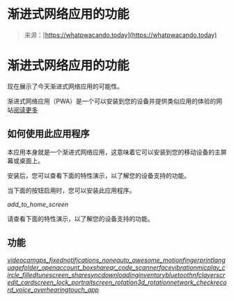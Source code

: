 <!--yml

category: 未分类

date: 2024-05-27 14:36:34

-->

# 渐进式网络应用的功能

> 来源：[https://whatpwacando.today](https://whatpwacando.today)

# 渐进式网络应用的功能

现在展示了今天渐进式网络应用的可能性。

渐进式网络应用（PWA）是一个可以安装到您的设备并提供类似应用的体验的网站[阅读更多](/info)

## 如何使用此应用程序

本应用本身就是一个渐进式网络应用，这意味着它可以安装到您的移动设备的主屏幕或桌面上。

安装后，您可以查看下面的特性演示，以了解您的设备支持的功能。

当下面的按钮启用时，您可以安装此应用程序。

<material-button id="install-button" label="将其安装到主屏幕" raised="">*add_to_home_screen*</material-button>

请查看下面的特性演示，以了解您的设备支持的功能。

## 功能

[<material-button>*videocam*</material-button>](/media)[<material-button>*gps_fixed*</material-button>](/geolocation)[<material-button>*notifications_none*</material-button>](/notifications)[<material-button>*auto_awesome_motion*</material-button>](/view-transitions)[<material-button>*fingerprint*</material-button>](/authentication)[<material-button>*language*</material-button>](/protocol-handling)[<material-button>*folder_open*</material-button>](/file-handling)[<material-button>*account_box*</material-button>](/contacts)[<material-button>*share*</material-button>](/web-share)[<material-button>*qr_code_scanner*</material-button>](/barcode)[<material-button>*face*</material-button>](/face-detection)[<material-button>*vibration*</material-button>](/vibration)[<material-button>*mic*</material-button>](/audio-recording)[<material-button>*play_circle_filled*</material-button>](/audio)[<material-button>*tune*</material-button>](/audiosession)[<material-button>*screen_share*</material-button>](/capture-handle)[<material-button>*sync*</material-button>](/background-sync)[<material-button>*downloading*</material-button>](/background-fetch)[<material-button>*inventory*</material-button>](/storage)[<material-button>*bluetooth*</material-button>](/bluetooth)[<material-button>*nfc*</material-button>](/nfc)[<material-button>*layers*</material-button>](/ar-vr)[<material-button>*credit_card*</material-button>](/payment)[<material-button>*screen_lock_portrait*</material-button>](/wake-lock)[<material-button>*screen_rotation*</material-button>](/device-orientation)[<material-button>*3d_rotation*</material-button>](/device-motion)[<material-button>*network_check*</material-button>](/network-info)[<material-button>*record_voice_over*</material-button>](/speech-synthesis)[<material-button>*hearing*</material-button>](/speech-recognition)[<material-button>*touch_app*</material-button>](/multi-touch)
